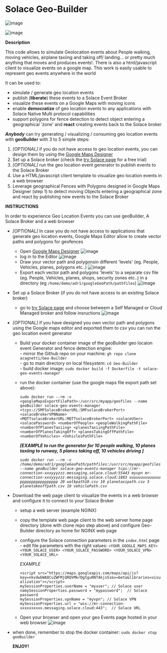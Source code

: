 # Solace Geo-Builder

![image](https://github.com/user-attachments/assets/1550a6f7-ad20-4453-b257-b2b3e6425c8f)

![image](https://github.com/user-attachments/assets/36af231d-2610-451f-8fe7-d8af6e7a2a12)

**Description**

This code allows to simulate Geolocation events about People walking, moving vehicles, airplane taxiing and taking off/ landing... or pretty much anything that moves and produces events!. There is also a html/javascript client to visualize events on a google map. This work is easily usable to represent geo events anywhere in the world

It can be used to: 
* simulate / generate geo location events
* publish (**liberate**) these events to a Solace Event Broker
* visualize these events on a Google Maps with moving icons
* enable **democratize** of geo location events to any applications with Solace Native Multi protocol capabilities 
* support polygons for fence detection to detect object entering a geographical 'zone' and **react** creating events back to the Solace broker


***Anybody*** can try generating / visualizing / consuming geo location events with **geoBuilder** with 3 to 5 simple steps:
1. *[OPTIONAL]* if you do not have access to geo location events, you can design them by using the [Google Maps Designer](https://www.google.com/maps/about/mymaps/)
2. Set up a Solace broker (check the [try Solace page](https://solace.com/try-it-now/) for a free trial)
3. *[OPTIONAL]* run the geo location event generator to publish events to the Solace Broker
4. Use a HTML/javascript client template to visualize geo location events in a web browser
5. Leverage geographical Fences with Polygons designed in Google Maps Designer (step 1) to detect moving Objects entering a geographical zone and react by publishing new events to the Solace Broker

**INSTRUCTIONS**

In order to experience Geo Location Events you can use geoBuilder, A Solace Broker and a web browser
- *[OPTIONAL]* In case you do not have access to applications that generate geo location events, Google Maps Editor allow to create vector paths and polygons for geofences
  - Open [Google Maps Designer](https://www.google.com/maps/about/mymaps/)
  ![image](https://github.com/user-attachments/assets/d7d47e56-5184-4f4b-a86c-dcb8814e8d9a)
  - log in to the Editor
  ![image](https://github.com/user-attachments/assets/507ed8a3-e482-40bd-ae74-2d2ac987a4e2)  
  - Draw your vector path and polygonsin different 'levels' (eg. People, Vehicles, planes, polygons etc..)
  ![image](https://github.com/user-attachments/assets/cf72f3b1-1fbb-449a-a85c-6bf46025235c)
  - Export each vector path and polygons 'levels' to a separate csv file (eg. People, Vehicles, planes, shops, security zones etc..) in a directory (eg `/home/demo/adr1/googleGeoPath/pathfiles`)
  ![image](https://github.com/user-attachments/assets/be2358d3-5a92-4b53-9d21-a358ec1c0e48)


- Set up a Solace Broker (if you do not have access to an existing Solace broker)
  - go to [try Solace page](https://solace.com/try-it-now/) and choose betweem a Self Managed or Cloud Managed broker and follow insructions
  ![image](https://github.com/user-attachments/assets/9e609873-ced3-4b9a-84f1-d8b89378b0fc)

- *[OPTIONAL]* if you have designed you own vector path and polygons using the Google maps editor and exported them to csv you can run the geo location event generator
  - Build your docker container image of the geoBuilder geo locaion event Generator and fence detection engine: <BR>
    	- mirror the Github repo on your machine: `gh repo clone acagnetti/Geo-Builder` <BR>
        - go to main directory on local filesystem: `cd Geo-Builder` <BR>
    	- build docker image: `sudo docker build -f Dockerfile -t solace-geo-events-manager`<BR>
    
  - run the docker container (use the google maps file export path set above):
    
      `sudo docker run --rm -v <googleMapsExportFilePath>:/usr/src/myapp/geofiles --name geoBuilder solace-geo-events-manager
       <tcps://SMFSolaceBrokerURL:SMFsolaceBrokerPort> <solaceBrokerVPNName> <MQTTsolaceBrokerURL:MQTTsolaceBrokerPort> <solaceUSer>
       <solacePassword> <numberOfPeople> <peopleWalkingPathFile> <numberOfPlanesTaxiing> <planesTaxiingPathFile> <numberOfPlanesTakingOff>
       <planesTakingOffPathFile> <numberOfVehicles> <VehiclesPathFile>` 

       ***[EXAMPLE to run the generator for 10 people walking, 10 planes taxiing to runway, 5 planes taking off, 10 vehicles driving ]***

       *`sudo docker run --rm -v /home/demo/adr1/googleGeoPath/pathfiles:/usr/src/myapp/geofiles --name geoBuilder solace-geo-events-manager
       tcps://mr-connection-xxxyyyzzz.messaging.solace.cloud:55443 myvpn mr-connection-xxxyyyzzz.messaging.solace.cloud:1883 uuuuuuuuuuuuuu
       ppppppppppppppppp 20 walkpath10.csv 10 planetaxipath.csv 5 planetakeoffpath.csv 10 vehiclePath.csv`*

- Download the web page client to visualize the events in a web browser and configure it to connect to your Solace Broker
  - setup a web server (example NGINX)
  - copy the template web page client to the web server home page directory (done with clone repo step above) and configure Geo-Builder directory as home for NGINX web page
  - configure the Solace connection parameters in the *`index.html`* page
      	- edit file parameters with the right values:
   		`<YOUR_GOOGLE_MAPS_KEY> <YOUR_SOLACE_USER> <YOUR_SOLACE_PASSWORD> <YOUR_SOLACE_VPN> <YOUR_SOLACE_URL>`
		

      *EXAMPLE* <BR>

       `<script src="https://maps.googleapis.com/maps/api/js?key=nkvdwbWA8CuZWFMjQRQVMkrDgtguRNTAkjs5s&v=beta&libraries=visualization"></script>` <BR>
    	`mySessionProperties.userName = "myuser"; // Solace user` <BR>
    	`namySessionProperties.password = "mypassword";  // Solace password` <BR>
    	`mySessionProperties.vpnName = "myvpn"; // Solace VPN` <BR>
    	`mySessionProperties.url = "wss://mr-connection-xxxxxxxxxx.messaging.solace.cloud:443";  // Solace URL` <BR>

  - Open your browser and open your geo Events page hosted in your web browser
    ![image](https://github.com/user-attachments/assets/9c75f615-0d19-486d-8cc9-662c09dfe2b0) <BR>

- when done, remember to stop the docker container: `sudo docker stop geoBuilder`<BR>

  **ENJOY!**
